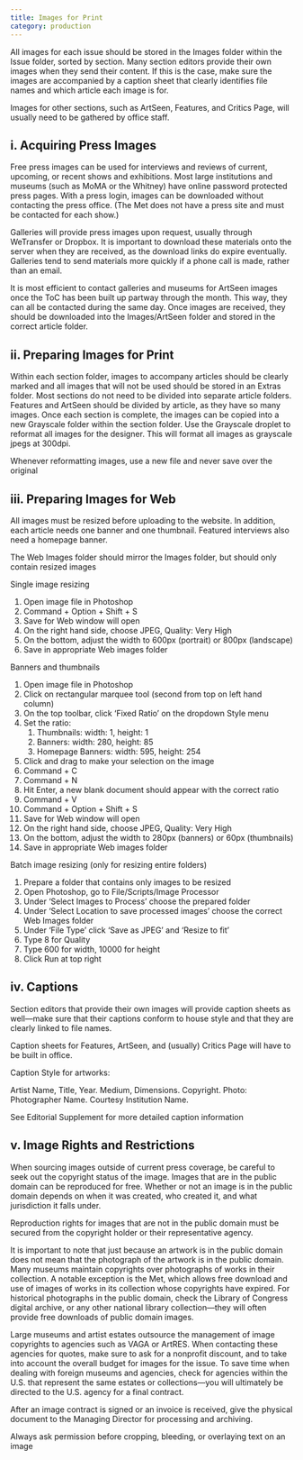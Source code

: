 ```yaml
---
title: Images for Print
category: production
---
```




All images for each issue should be stored in the Images folder within the Issue folder, sorted by section. Many section editors provide their own images when they send their content. If this is the case, make sure the images are accompanied by a caption sheet that clearly identifies file names and which article each image is for.

Images for other sections, such as ArtSeen, Features, and Critics Page, will usually need to be gathered by office staff.

## i. Acquiring Press Images

Free press images can be used for interviews and reviews of current, upcoming, or recent shows and exhibitions. Most large institutions and museums (such as MoMA or the Whitney) have online password protected press pages. With a press login, images can be downloaded without contacting the press office.  (The Met does not have a press site and must be contacted for each show.)

Galleries will provide press images upon request, usually through WeTransfer or Dropbox. It is important to download these materials onto the server when they are received, as the download links do expire eventually. Galleries tend to send materials more quickly if a phone call is made, rather than an email.

It is most efficient to contact galleries and museums for ArtSeen images once the ToC has been built up partway through the month. This way, they can all be contacted during the same day. Once images are received, they should be downloaded into the Images/ArtSeen folder and stored in the correct article folder.

## ii. Preparing Images for Print

Within each section folder, images to accompany articles should be clearly marked and all images that will not be used should be stored in an Extras folder. Most sections do not need to be divided into separate article folders. Features and ArtSeen should be divided by article, as they have so many images. Once each section is complete, the images can be copied into a new Grayscale folder within the section folder. Use the Grayscale droplet to reformat all images for the designer. This will format all images as grayscale jpegs at 300dpi.

Whenever reformatting images, use a new file and never save over the original

## iii. Preparing Images for Web

All images must be resized before uploading to the website. In addition, each article needs one banner and one thumbnail. Featured interviews also need a homepage banner.

The Web Images folder should mirror the Images folder, but should only contain resized images

Single image resizing

1. Open image file in Photoshop
1. Command + Option + Shift + S
1. Save for Web window will open
1. On the right hand side, choose JPEG, Quality: Very High
1. On the bottom, adjust the width to 600px (portrait) or 800px (landscape)
1. Save in appropriate Web images folder

Banners and thumbnails
1. Open image file in Photoshop
1. Click on rectangular marquee tool (second from top on left hand column)
1. On the top toolbar, click ‘Fixed Ratio’ on the dropdown Style menu
1. Set the ratio:
   1. Thumbnails: width: 1, height: 1
   1. Banners: width: 280, height: 85
   1. Homepage Banners: width: 595, height: 254
1. Click and drag to make your selection on the image
1. Command + C
1. Command + N
1. Hit Enter, a new blank document should appear with the correct ratio
1. Command + V
1. Command + Option + Shift + S
1. Save for Web window will open
1. On the right hand side, choose JPEG, Quality: Very High
1. On the bottom, adjust the width to 280px (banners) or 60px (thumbnails)
1. Save in appropriate Web images folder

Batch image resizing (only for resizing entire folders)
1. Prepare a folder that contains only images to be resized
1. Open Photoshop, go to File/Scripts/Image Processor
1. Under ‘Select Images to Process’ choose the prepared folder
1. Under ‘Select Location to save processed images’ choose the correct Web Images folder
1. Under ‘File Type’ click ‘Save as JPEG’ and ‘Resize to fit’
1. Type 8 for Quality
1. Type 600 for width, 10000 for height
1. Click Run at top right

## iv. Captions

Section editors that provide their own images will provide caption sheets as well—make sure that their captions conform to house style and that they are clearly linked to file names.

Caption sheets for Features, ArtSeen, and (usually) Critics Page will have to be built in office.

Caption Style for artworks:

Artist Name, Title, Year. Medium, Dimensions. Copyright. Photo: Photographer Name. Courtesy Institution Name.

See Editorial Supplement for more detailed caption information

## v. Image Rights and Restrictions

When sourcing images outside of current press coverage, be careful to seek out the copyright status of the image. Images that are in the public domain can be reproduced for free.  Whether or not an image is in the public domain depends on when it was created, who created it, and what jurisdiction it falls under.

Reproduction rights for images that are not in the public domain must be secured from the copyright holder or their representative agency.

It is important to note that just because an artwork is in the public domain does not mean that the photograph of the artwork is in the public domain. Many museums maintain copyrights over photographs of works in their collection. A notable exception is the Met, which allows free download and use of images of works in its collection whose copyrights have expired. For historical photographs in the public domain, check the Library of Congress digital archive, or any other national library collection—they will often provide free downloads of public domain images.

Large museums and artist estates outsource the management of image copyrights to agencies such as VAGA or ArtRES. When contacting these agencies for quotes, make sure to ask for a nonprofit discount, and to take into account the overall budget for images for the issue. To save time when dealing with foreign museums and agencies, check for agencies within the U.S. that represent the same estates or collections—you will ultimately be directed to the U.S. agency for a final contract.

After an image contract is signed or an invoice is received, give the physical document to the Managing Director for processing and archiving.

Always ask permission before cropping, bleeding, or overlaying text on an image
